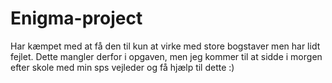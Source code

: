 # Enigma-project
Har kæmpet med at få den til kun at virke med store bogstaver men har lidt fejlet. 
Dette mangler derfor i opgaven, men jeg kommer til at sidde i morgen efter skole med min sps vejleder og få hjælp til dette :)
